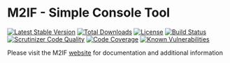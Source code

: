# M2IF - Simple Console Tool

[![Latest Stable Version](https://img.shields.io/packagist/v/techdivision/import-cli-simple.svg?style=flat-square)](https://packagist.org/packages/techdivision/import-cli-simple) 
 [![Total Downloads](https://img.shields.io/packagist/dt/techdivision/import-cli-simple.svg?style=flat-square)](https://packagist.org/packages/techdivision/import-cli-simple)
 [![License](https://img.shields.io/packagist/l/techdivision/import-cli-simple.svg?style=flat-square)](https://packagist.org/packages/techdivision/import-cli-simple)
 [![Build Status](https://img.shields.io/travis/techdivision/import-cli-simple/master.svg?style=flat-square)](http://travis-ci.org/techdivision/import-cli-simple)
 [![Scrutinizer Code Quality](https://img.shields.io/scrutinizer/g/techdivision/import-cli-simple/master.svg?style=flat-square)](https://scrutinizer-ci.com/g/techdivision/import-cli-simple/?branch=master) 
 [![Code Coverage](https://img.shields.io/scrutinizer/coverage/g/techdivision/import-cli-simple/master.svg?style=flat-square)](https://scrutinizer-ci.com/g/techdivision/import-cli-simple/?branch=master)
 [![Known Vulnerabilities](https://snyk.io/test/github/techdivision/import-cli-simple/badge.svg?targetFile=composer.lock)](https://snyk.io/test/github/techdivision/import-cli-simple?targetFile=composer.lock)

Please visit the M2IF [website](https://m2if.com) for documentation and additional information
